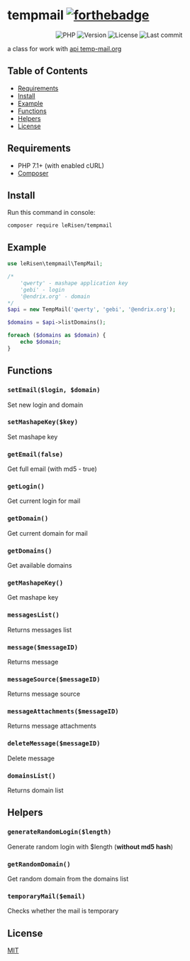 # tempmail [![forthebadge](http://forthebadge.com/images/badges/built-with-love.svg)](http://forthebadge.com)

<p align="center">
<img src="https://img.shields.io/packagist/php-v/le-risen/tempmail.svg?style=flat-square" alt="PHP"></a>
<img src="https://poser.pugx.org/le-risen/tempmail/v/stable.svg" alt="Version"></a>
<img src="https://poser.pugx.org/le-risen/tempmail/license.svg" alt="License"></a>
<img src="https://img.shields.io/github/last-commit/leRisen/tempmail/master.svg?style=flat-square" alt="Last commit"></a>
</p>

a class for work with [api temp-mail.org](https://market.mashape.com/Privatix/temp-mail)

## Table of Contents
- [Requirements](#requirements)
- [Install](#install)
- [Example](#example)
- [Functions](#functions)
- [Helpers](#helpers)
- [License](#license)

## Requirements
- PHP 7.1+ (with enabled cURL)
- [Composer](https://getcomposer.org)

## Install

Run this command in console:
```
composer require leRisen/tempmail
```

## Example

```php
use leRisen\tempmail\TempMail;

/*
    'qwerty' - mashape application key
    'gebi' - login
    '@endrix.org' - domain
*/
$api = new TempMail('qwerty', 'gebi', '@endrix.org');

$domains = $api->listDomains();

foreach ($domains as $domain) {
	echo $domain;
}
```

## Functions

### `setEmail($login, $domain)`
Set new login and domain

### `setMashapeKey($key)`
Set mashape key

### `getEmail(false)`
Get full email (with md5 - true)

### `getLogin()`
Get current login for mail

### `getDomain()`
Get current domain for mail

### `getDomains()`
Get available domains

### `getMashapeKey()`
Get mashape key

### `messagesList()`
Returns messages list

### `message($messageID)`
Returns message

### `messageSource($messageID)`
Returns message source

### `messageAttachments($messageID)`
Returns message attachments

### `deleteMessage($messageID)`
Delete message

### `domainsList()`
Returns domain list

## Helpers

### `generateRandomLogin($length)`
Generate random login with $length (**without md5 hash**)

### `getRandomDomain()`
Get random domain from the domains list

### `temporaryMail($email)`
Checks whether the mail is temporary

## License

[MIT](https://tldrlegal.com/license/mit-license)